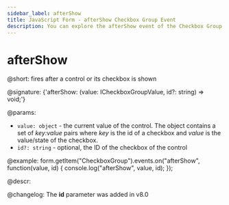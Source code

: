```yaml
---
sidebar_label: afterShow
title: JavaScript Form - afterShow Checkbox Group Event 
description: You can explore the afterShow event of the Checkbox Group control of Form in the documentation of the DHTMLX JavaScript UI library. Browse developer guides and API reference, try out code examples and live demos, and download a free 30-day evaluation version of DHTMLX Suite 7.
---
```


# afterShow

@short: fires after a control or its checkbox is shown

@signature: {'afterShow: (value: ICheckboxGroupValue, id?: string) => void;'}

@params:
- `value: object` - the current value of the control. The object contains a set of <i>key:value</i> pairs where <i>key</i> is the id of a checkbox and <i>value</i> is the value/state of the checkbox.
- `id?: string` - optional, the ID of the checkbox of the control

@example:
form.getItem("CheckboxGroup").events.on("afterShow", function(value, id) {
    console.log("afterShow", value, id);
});

@descr:

@changelog: The **id** parameter was added in v8.0